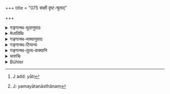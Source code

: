 +++
title = "075 साक्षी दृष्ट-श्रुताद्"

+++

<details><summary>गङ्गानथ-मूलानुवादः</summary>

A witness asserting, in an assembly of noble men, anything apart from what he has seen and heard, falls downwards into hell after death and becomes shut out from heaven.—(75)
</details>

<details><summary>मेधातिथिः</summary>

असत्याभिधाने साक्षिणां फलदर्शनार्थम् इदम् । **दृष्टश्रुत**शब्द उपलब्धिपर्याय इत्य् उक्तम् । तस्माद् **अन्यद्** अनुपलब्धम् । तच् चेद् ब्रवीति । **आर्याः** सभ्याः सम्यक्कारिणः । तेषां **संसदि** सभायाम् **अवाङ्** अधोमुखः **नरकं**[^२८१] यामं यातनास्थानं[^२८२] गच्छति । **प्रेत्य** मृत्वा **स्वर्गाच् च हीयते** भ्रश्यति । यद् अप्य् अनेन स्वर्गारोहणिकं कर्म कृतं तद् अपि कौटसाक्ष्यपापस्य गुरुत्वात् प्रतिबध्यते । न तु स्वर्गस्य कर्मणः पापेनान्येन नाशः । स्वफलविधित्वात् कर्मणाम् अन्यत्र प्रायश्चित्तेभ्यः ॥ ८.७५ ॥


[^२८२]:
     J: yamayātanāsthānaṃ


[^२८१]:
     J add: yāti
</details>

<details><summary>गङ्गानथ-भाष्यानुवादः</summary>

The present verse describes the results accruing to the witness who deposes falsely.

The term ‘seen and heard’ is synonymous with ‘apprehended,’ as has been already explained; ‘*apart from this*’ is what *is not apprehended*, or known to him;—if he asserts any such thing, ‘*in an assembly of noble men*,’—in the court consisting of honourable persons,—he ‘*falls downwards*’—headlong—‘*into hell*’—to a place where he undergoes punishments at the hands of the god Yama;—‘*after death*’—‘and *becomes shut out from heaven*,’—*i.e*., falls down. That is, even though he may have committed deeds entitling him to go to heaven, yet he becomes shut out from it, by virtue of the more serious nature of the sin of perjury. It is not that the ‘*Karma*’ calculated to carry him to heaven is destroyed by this sin; since every act is conducive to the fulfilment of its own reward (and does not interfere with that of others), with the sole exception of the Expiatory Rites (which have no results of their own, and only tend to nullify those of the corresponding sinful acts).—(75)
</details>

<details><summary>गङ्गानथ-टिप्पन्यः</summary>

‘*Saṃsadi*’—‘In the Court’ (Medhātithi);—‘in an assembly of Brāhmaṇas’ (Govindarāja).

‘*Svargāt hīyate*’—‘Falls off from heaven which he may have earned by meritorious acts’ (Medhātithi, Govindarāja, Kullūka and Nandana);—‘even after passing through hell, he cannot get into heaven’ (Nārāyaṇa).

This verse is quoted in *Smṛticandrikā* (Vyavahāra, p. 200);—and in
*Kṛtyakalpataru* (38a).
</details>

<details><summary>गङ्गानथ-तुल्य-वाक्यानि</summary>

*Gautama* (13.7).—‘Heaven is the reward of witnesses, if they speak the
truth; in the contrary case, hell.’

*Baudhāyana* (1.19.14-15).—‘If the witness rightly recollects the facts
of the case, he will receive commendation from the most eminent men;—in the contrary case, he will fall into hell.’

*Āpastamba* (2.29.9-10)—‘If he tells an untruth, hell will he his
punishment after death;—if he speaks the truth, his reward will be heaven and the approbation of all beings.’

*Viṣṇu* (8.14).—‘Witnesses are free from blame, if they give true
evidence.’
</details>

<details><summary>भारुचिः</summary>

न केवलं धर्मानुत्पत्त्या स्वर्गाद् धीयत इत्य् उक्तम् । अयं च पूर्वश्लोकशेष एवार्थवादः, तथा च संबन्धेन दर्शित एवायम् अर्थः । यतश् च दर्शनश्रवणाभ्यां साक्षित्वसिद्धिः, न निबन्धात् ॥ ८.७५ ॥
</details>

<details><summary>Bühler</summary>

075	A witness who deposes in an assembly of honourable men (Arya) anything else but what he has seen or heard, falls after death headlong into hell and loses heaven.
</details>
